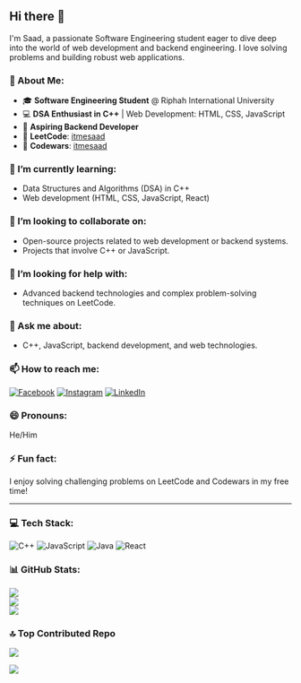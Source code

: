 ## Hi there 👋

I'm Saad, a passionate Software Engineering student eager to dive deep into the world of web development and backend engineering. I love solving problems and building robust web applications.

### 💫 About Me:
- 🎓 **Software Engineering Student** @ Riphah International University  
- 💻 **DSA Enthusiast in C++** | Web Development: HTML, CSS, JavaScript  
- 🚀 **Aspiring Backend Developer**  
- 🔗 **LeetCode**: [itmesaad](https://leetcode.com/itmesaad)  
- 🥋 **Codewars**: [itmesaad]((https://www.codewars.com/users/itmesaad))

### 🌱 I’m currently learning:
- Data Structures and Algorithms (DSA) in C++
- Web development (HTML, CSS, JavaScript, React)

### 👯 I’m looking to collaborate on:
- Open-source projects related to web development or backend systems.
- Projects that involve C++ or JavaScript.

### 🤔 I’m looking for help with:
- Advanced backend technologies and complex problem-solving techniques on LeetCode.

### 💬 Ask me about:
- C++, JavaScript, backend development, and web technologies.

### 📫 How to reach me:
[![Facebook](https://img.shields.io/badge/Facebook-%231877F2.svg?logo=Facebook&logoColor=white)](https://www.facebook.com/SaadAliNetwork) [![Instagram](https://img.shields.io/badge/Instagram-%23E4405F.svg?logo=Instagram&logoColor=white)](https://www.instagram.com/saadalinetwork/) [![LinkedIn](https://img.shields.io/badge/LinkedIn-%230077B5.svg?logo=linkedin&logoColor=white)](https://www.linkedin.com/in/SaadAlinetwork) 

### 😄 Pronouns:
He/Him

### ⚡ Fun fact:
I enjoy solving challenging problems on LeetCode and Codewars in my free time!

---

### 💻 Tech Stack:
![C++](https://img.shields.io/badge/c++-%2300599C.svg?style=for-the-badge&logo=c%2B%2B&logoColor=white) ![JavaScript](https://img.shields.io/badge/javascript-%23323330.svg?style=for-the-badge&logo=javascript&logoColor=%23F7DF1E) ![Java](https://img.shields.io/badge/java-%23ED8B00.svg?style=for-the-badge&logo=openjdk&logoColor=white) ![React](https://img.shields.io/badge/react-%2320232a.svg?style=for-the-badge&logo=react&logoColor=%2361DAFB)

### 📊 GitHub Stats:
![](https://github-readme-stats.vercel.app/api?username=Saad123ali&theme=dark&hide_border=false&include_all_commits=false&count_private=false)<br/>
![](https://github-readme-streak-stats.herokuapp.com/?user=Saad123ali&theme=dark&hide_border=false)<br/>
![](https://github-readme-stats.vercel.app/api/top-langs/?username=Saad123ali&theme=dark&hide_border=false&include_all_commits=false&count_private=false&layout=compact)

### 🔝 Top Contributed Repo
![](https://github-contributor-stats.vercel.app/api?username=Saad123ali&limit=5&theme=shadow_blue&combine_all_yearly_contributions=true)

<a href="https://visitcount.itsvg.in">
  <img src="https://visitcount.itsvg.in/api?id=Saad123ali&label=Profile%20Views&color=12&icon=5&pretty=true" />
</a>

<!-- Proudly created with GPRM ( https://gprm.itsvg.in ) -->
